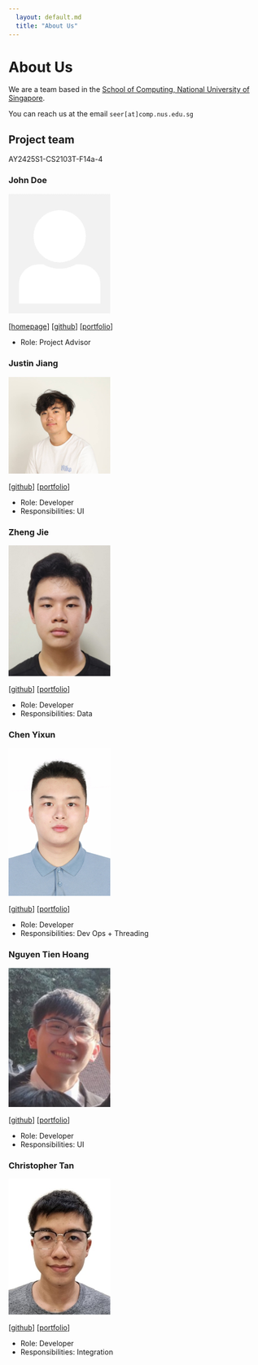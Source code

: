 ```yaml
---
  layout: default.md
  title: "About Us"
---
```


# About Us

We are a team based in the [School of Computing, National University of Singapore](http://www.comp.nus.edu.sg).

You can reach us at the email `seer[at]comp.nus.edu.sg`

## Project team
AY2425S1-CS2103T-F14a-4

### John Doe

<img src="images/johndoe.png" width="200px">

[[homepage](http://www.comp.nus.edu.sg/~damithch)]
[[github](https://github.com/johndoe)]
[[portfolio](team/johndoe.md)]

* Role: Project Advisor

### Justin Jiang

<img src="images/yooplo.png" width="200px">

[[github](http://github.com/yooplo)]
[[portfolio](team/justin.md)]

* Role: Developer
* Responsibilities: UI

### Zheng Jie

<img src="images/krashkart.png" width="200px">

[[github](https://github.com/KrashKart)] [[portfolio](team/krashkart.md)]

* Role: Developer
* Responsibilities: Data

### Chen Yixun

<img src="images/cyx22222003.png" width="200px">

[[github](http://github.com/cyx22222003)]
[[portfolio](team/cyx22222003.md)]

* Role: Developer
* Responsibilities: Dev Ops + Threading

### Nguyen Tien Hoang

<img src="images/nguyen.png" width="200px">

[[github](https://github.com/blackpanther9229)]
[[portfolio](team/nguyen.md)]

* Role: Developer
* Responsibilities: UI


### Christopher Tan

<img src="images/chrisjohntan.png" width="200px">

[[github](http://github.com/chrisjohntan)]
[[portfolio](team/chrisjohntan.md)]

* Role: Developer
* Responsibilities: Integration
